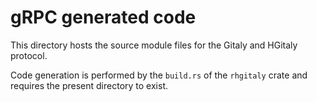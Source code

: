 # gRPC generated code

This directory hosts the source module files for the Gitaly and
HGitaly protocol.

Code generation is performed by the `build.rs` of the `rhgitaly` crate and
requires the present directory to exist.
